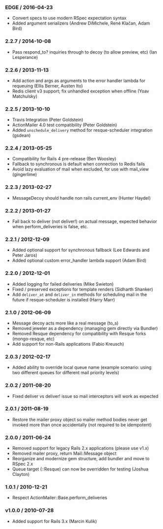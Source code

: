 ### EDGE / 2016-04-23
* Convert specs to use modern RSpec expectation syntax
* Added argument serializers (Andrew DiMichele, René Klačan, Adam Bird)

### 2.2.7 / 2014-10-08
* Pass respond_to? inquiries through to decoy (to allow preview, etc) 
  (Ian Lesperance)

### 2.2.6 / 2013-11-13
* Add action and args as arguments to the error handler lambda for 
  requeuing (Ellis Berner, Austen Ito)
* Redis client v3 support; fix unhandled exception when offline
  (Yoav Matchulsky)

### 2.2.5 / 2013-10-10
* Travis Integration (Peter Goldstein)
* ActionMailer 4.0 test compatibility (Peter Goldstein)
* Added `unschedule_delivery` method for resque-scheduler integration 
  (gsdean)

### 2.2.4 / 2013-05-25
* Compatibility for Rails 4 pre-release (Ben Woosley)
* Fallback to synchronous is default when connection to Redis fails
* Avoid lazy evaluation of mail when excluded, for use with mail_view 
  (gingerlime)

### 2.2.3 / 2013-02-27
* MessageDecoy should handle non rails current_env (Hunter Haydel)

### 2.2.2 / 2013-01-27
* Fall back to deliver (not deliver!) on actual message, expected
  behavior when perform_deliveries is false, etc.

### 2.2.1 / 2012-12-09
* Added optional support for synchronous fallback (Lee Edwards and
  Peter Jaros)
* Added optional custom error_handler lambda support (Adam Bird)

### 2.2.0 / 2012-12-01
* Added logging for failed deliveries (Mike Swieton)
* Fixed / preserved exceptions for template renders (Sidharth Shanker)
* Add `deliver_at` and `deliver_in` methods for scheduling mail in the
  future if resque-scheduler is installed (Harry Marr)

### 2.1.0 / 2012-06-09

* Message decoy acts more like a real message (to\_s)
* Removed jeweler as a dependency (managing gem directly via Bundler)
* Removed Resque dependency for compatibility with Resque forks
  (mongo-resque, etc)
* Add support for non-Rails applications (Fabio Kreusch)

### 2.0.3 / 2012-02-17

* Added ability to override local queue name (example scenario: using
  two different queues for different mail priority levels)

### 2.0.2 / 2011-08-20

* Fixed deliver vs deliver! issue so mail interceptors will work as
  expected

### 2.0.1 / 2011-08-19

* Restore the mailer proxy object so mailer method bodies never get
  invoked more than once accidentally (not required to be idempotent)

### 2.0.0 / 2011-06-24

* Removed support for legacy Rails 2.x applications (please use v1.x)
* Removed mailer proxy, return Mail::Message object
* Reorganize and modernize gem structure, add bundler and move to RSpec 2.x
* Queue target (::Resque) can now be overridden for testing (Joshua
  Clayton)

### 1.0.1 / 2010-12-21

* Respect ActionMailer::Base.perform\_deliveries

### v1.0.0 / 2010-07-28

* Added support for Rails 3.x (Marcin Kulik)
